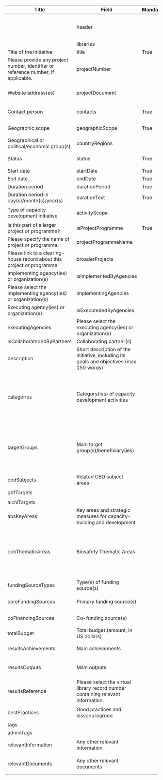 <table class="schema-table" style="table-layout: fixed; width: 100%;">
  <thead>
    <tr>
      <th>Title</th>
      <th>Field</th>
      <th>Mandatory</th>
      <th>Type</th>
      <th>Example</th>
    </tr>
  </thead>
  <tbody>
    <tr>
      <td></td>
      <td>header</td>
      <td></td>
      <td>Header</td>
      <td><code>{ "identifier": "EBC2DAD5-04C8-0530-6D58-C949CAECD809", "schema": "capacityBuildingInitiative", "languages": [ "en" ] }</code></td>
    </tr>
    <tr>
      <td></td>
      <td>libraries</td>
      <td></td>
      <td>Term[]</td>
      <td></td>
    </tr>
    <tr>
      <td>Title of the initiative</td>
      <td>title</td>
      <td>True</td>
      <td>lstring</td>
      <td><code>{ "en": "Test Info" }</code></td>
    </tr>
    <tr>
      <td>Please provide any project number, identifier or reference number, if applicable.</td>
      <td>projectNumber</td>
      <td></td>
      <td>lstring</td>
      <td><code>{ "en": "Test Info" }</code></td>
    </tr>
    <tr>
      <td>Website address(es)</td>
      <td>projectDocument</td>
      <td></td>
      <td>Link[]</td>
      <td><code>[ { "url": "https://www.google.com", "name": "Google", "language": "en" } ]</code></td>
    </tr>
    <tr>
      <td>Contact person</td>
      <td>contacts</td>
      <td>True</td>
      <td>Reference[]</td>
      <td><code>[ { "identifier": "SIMP-A1D0D0A8-65B1-B8D5-FF9F-B7B6B95CDDEB@1" } ]</code></td>
    </tr>
    <tr>
      <td>Geographic scope</td>
      <td>geographicScope</td>
      <td>True</td>
      <td>Term</td>
      <td><code>{ "identifier": "528B1187-F1BD-4479-9FB3-ADBD9076D361" }</code></td>
    </tr>
    <tr>
      <td>Geographical or political/economic group(s)</td>
      <td>countryRegions</td>
      <td></td>
      <td>Term[]</td>
      <td></td>
    </tr>
    <tr>
      <td>Status</td>
      <td>status</td>
      <td>True</td>
      <td>Term</td>
      <td><code>{ "identifier": "73E2AC27-D964-487C-A4E6-0997BB27AF01" }</code></td>
    </tr>
    <tr>
      <td>Start date</td>
      <td>startDate</td>
      <td>True</td>
      <td>DateTime</td>
      <td><code>2024-11-04</code></td>
    </tr>
    <tr>
      <td>End date</td>
      <td>endDate</td>
      <td>True</td>
      <td>DateTime</td>
      <td><code>2024-12-27</code></td>
    </tr>
    <tr>
      <td>Duration period</td>
      <td>durationPeriod</td>
      <td>True</td>
      <td>int</td>
      <td><code>2</code></td>
    </tr>
    <tr>
      <td>Duration period in day(s)/month(s)/year(s)</td>
      <td>durationText</td>
      <td>True</td>
      <td>string</td>
      <td><code>Months</code></td>
    </tr>
    <tr>
      <td>Type of capacity development initiative</td>
      <td>activityScope</td>
      <td></td>
      <td>Term</td>
      <td><code>{ "identifier": "2DFCDD0B-5D62-4016-829F-8E70E767875A" }</code></td>
    </tr>
    <tr>
      <td>Is this part of a larger project or programme?</td>
      <td>isProjectProgramme</td>
      <td>True</td>
      <td>bool</td>
      <td><code>True</code></td>
    </tr>
    <tr>
      <td>Please specify the name of project or programme.</td>
      <td>projectProgrammeName</td>
      <td></td>
      <td>lstring</td>
      <td><code>{ "en": "Test Info" }</code></td>
    </tr>
    <tr>
      <td>Please link to a clearing-house record about this project or programme.</td>
      <td>broaderProjects</td>
      <td></td>
      <td>Reference[]</td>
      <td><code>[ { "identifier": "A75D346C-E205-A4B9-EE94-2B1CEADB7945@1" } ]</code></td>
    </tr>
    <tr>
      <td>Implementing agency(ies) or organization(s)</td>
      <td>isImplementedByAgencies</td>
      <td></td>
      <td>bool</td>
      <td><code>True</code></td>
    </tr>
    <tr>
      <td>Please select the implementing agency(ies) or organization(s)</td>
      <td>implementingAgencies</td>
      <td></td>
      <td>Reference[]</td>
      <td><code>[ { "identifier": "2C86F905-B244-8FDD-4988-5088C023BDE9@1" } ]</code></td>
    </tr>
    <tr>
      <td>Executing agency(ies) or organization(s)</td>
      <td>isExecutededByAgencies</td>
      <td></td>
      <td>bool</td>
      <td><code>True</code></td>
    </tr>
     <tr>
        <td>executingAgencies</td>
        <td>Please select the executing agency(ies) or organization(s)</td>
        <td></td>
        <td>Reference[]</td>
        <td><code>[{ "identifier": "2C86F905-B244-8FDD-4988-5088C023BDE9@1" }]</code></td>
    </tr>
    <tr>
        <td>isCollaboratededByPartners</td>
        <td>Collaborating partner(s)</td>
        <td></td>
        <td>bool</td>
        <td><code>True</code></td>
    </tr>
    <tr>
        <td>description</td>
        <td>Short description of the initiative, including its goals and objectives (max 150 words)</td>
        <td></td>
        <td>lstring</td>
        <td><code>{ "en": "Test Info" }</code></td>
    </tr>
    <tr>
        <td>categories</td>
        <td>Category(ies) of capacity development activities</td>
        <td></td>
        <td>Term[]</td>
        <td>            
            <code>[
                { "identifier": "FE6EC4EA-55E7-4E90-80AD-FE4B54707B73" },
                { "identifier": "5B6177DD-5E5E-434E-8CB7-D63D67D5EBED", "customValue": { "en": "Test Info" } }
            ]</code>            
        </td>
    </tr>
    <tr>
        <td>targetGroups</td>
        <td>Main target group(s)/beneficiary(ies)</td>
        <td></td>
        <td>Term[]</td>
        <td>
            <code>[
                { "identifier": "D8862526-B776-4FD2-8C62-6DF9D5E92166" },
                { "identifier": "5B6177DD-5E5E-434E-8CB7-D63D67D5EBED", "customValue": { "en": "Test Info" } }
            ]</code>            
        </td>
    </tr>
    <tr>
        <td>cbdSubjects</td>
        <td>Related CBD subject areas</td>
        <td></td>
        <td>Term[]</td>
        <td><code>[{ "identifier": "CBD-SUBJECT-FOR" }]</code></td>
    </tr>
    <tr>
        <td>gbfTargets</td>
        <td></td>
        <td></td>
        <td>Term[]</td>
        <td><code>[{ "identifier": "GBF-TARGET-17" }]</code></td>
    </tr>
    <tr>
        <td>aichiTargets</td>
        <td></td>
        <td></td>
        <td>Term[]</td>
        <td></td>
    </tr>
    <tr>
        <td>absKeyAreas</td>
        <td>Key areas and strategic measures for capacity-building and development</td>
        <td></td>
        <td>Term[]</td>
        <td><code>[{ "identifier": "9096451F-09FF-4E70-8345-3C7D84DEF545" }]</code></td>
    </tr>
    <tr>
        <td>cpbThematicAreas</td>
        <td>Biosafety Thematic Areas</td>
        <td></td>
        <td>Term[]</td>
        <td>            
            <code>[
                { "identifier": "1D4567E7-C615-4A49-BD1A-7CF6AD25CC63" },
                { "identifier": "5B6177DD-5E5E-434E-8CB7-D63D67D5EBED", "customValue": { "en": "Test Info" } }
            ]</code>            
        </td>
    </tr>
    <tr>
        <td>fundingSourceTypes</td>
        <td>Type(s) of funding source(s)</td>
        <td></td>
        <td>Term[]</td>
        <td><code>[{ "identifier": "74EBA28E-1F0C-4157-BD47-C8492487AD70" }]</code></td>
    </tr>
    <tr>
        <td>coreFundingSources</td>
        <td>Primary funding source(s)</td>
        <td></td>
        <td>Reference[]</td>
        <td><code>[{ "identifier": "2C86F905-B244-8FDD-4988-5088C023BDE9@1" }]</code></td>
    </tr>
    <tr>
        <td>coFinancingSources</td>
        <td>Co-funding source(s)</td>
        <td></td>
        <td>Reference[]</td>
        <td><code>[{ "identifier": "2C86F905-B244-8FDD-4988-5088C023BDE9@1" }]</code></td>
    </tr>
    <tr>
        <td>totalBudget</td>
        <td>Total budget (amount, in US dollars)</td>
        <td></td>
        <td>string</td>
        <td><code>1234</code></td>
    </tr>
    <tr>
        <td>resultsAchievements</td>
        <td>Main achievements</td>
        <td></td>
        <td>lstring</td>
        <td><code>{ "en": "<div><!--block-->Test Info</div>" }</code></td>
    </tr>
    <tr>
        <td>resultsOutputs</td>
        <td>Main outputs</td>
        <td></td>
        <td>Link[]</td>
        <td><code>[{ "url": "https://www.google.com", "name": "Google", "language": "en" }]</code></td>
    </tr>
    <tr>
        <td>resultsReference</td>
        <td>Please select the virtual library record number containing relevant information.</td>
        <td></td>
        <td>Reference[]</td>
        <td><code>[{ "identifier": "2E055D01-C58F-3195-D1C1-E53F0FF352AD@1" }]</code></td>
    </tr>
    <tr>
        <td>bestPractices</td>
        <td>Good practices and lessons learned</td>
        <td></td>
        <td>lstring</td>
        <td><code>{ "en": "<div><!--block-->Test Info</div>" }</code></td>
    </tr>
    <tr>
        <td>tags</td>
        <td></td>
        <td></td>
        <td>lstring[]</td>
        <td></td>
    </tr>
    <tr>
        <td>adminTags</td>
        <td></td>
        <td></td>
        <td>string[]</td>
        <td></td>
    </tr>
    <tr>
        <td>relevantInformation</td>
        <td>Any other relevant information</td>
        <td></td>
        <td>lstring</td>
        <td><code>{ "en": "<div><!--block-->Test Info</div>" }</code></td>
    </tr>
    <tr>
        <td>relevantDocuments</td>
        <td>Any other relevant documents</td>
        <td></td>
        <td>Link[]</td>
        <td><code>[{ "url": "https://www.google.com", "name": "Google", "language": "en" }]</code></td>
    </tr>    
  </tbody>
</table>
